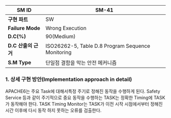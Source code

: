 
| **SM ID**        | SM-41                                             |
| ---------------- | ------------------------------------------------- |
| **구현 파트**        | SW                                                |
| **Failure Mode** | Wrong Execution                                   |
| **D.C(%)**       | 90(Medium)                                        |
| **D.C 산출의 근거**   | ISO26262-5, Table D.8 Program Sequence Monitoring |
| **S.M Type**     | 단일점 결함을 막는 안전 메커니즘                                |
### 1. 상세 구현 방안(Implementation approach in detail)
APACHE6는 주요 Task에 대해서특정 주기로 정해진 동작을 수행하게 된다. Safety Service 등과 같이 주기적으로 중요 동작을 수행하는 TASK는 정확한 Timing에 TASK가 동작해야 한다. TASK Timing Monitor는 TASK가 이전 시작 시점에서부터 정해진 시간 이후에 다시 동작 하지 못하는 오류를 검출한다.